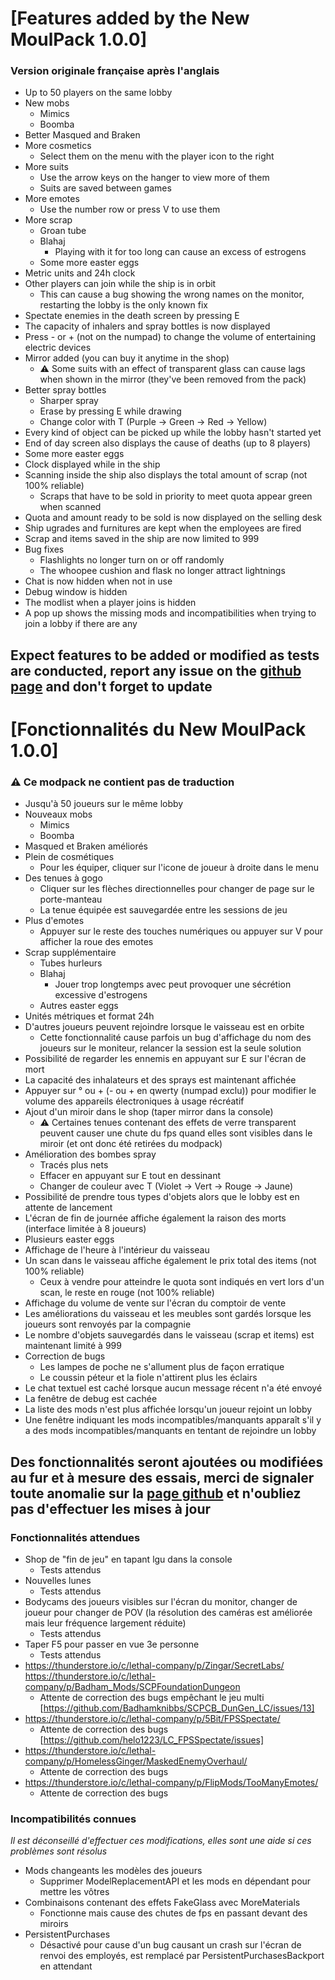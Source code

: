 # [Features added by the New MoulPack 1.0.0]
### Version originale française après l'anglais
- Up to 50 players on the same lobby
- New mobs
  - Mimics
  - Boomba
- Better Masqued and Braken
- More cosmetics
  - Select them on the menu with the player icon to the right
- More suits
  - Use the arrow keys on the hanger to view more of them
  - Suits are saved between games
- More emotes
  - Use the number row or press V to use them
- More scrap
  - Groan tube
  - Blahaj
    - Playing with it for too long can cause an excess of estrogens
  - Some more easter eggs
- Metric units and 24h clock
- Other players can join while the ship is in orbit
  - This can cause a bug showing the wrong names on the monitor, restarting the lobby is the only known fix
- Spectate enemies in the death screen by pressing E
- The capacity of inhalers and spray bottles is now displayed
- Press - or + (not on the numpad) to change the volume of entertaining electric devices
- Mirror added (you can buy it anytime in the shop)
  - ⚠️ Some suits with an effect of transparent glass can cause lags when shown in the mirror (they've been removed from the pack)
- Better spray bottles
  - Sharper spray
  - Erase by pressing E while drawing
  - Change color with T (Purple -> Green -> Red -> Yellow)
- Every kind of object can be picked up while the lobby hasn't started yet
- End of day screen also displays the cause of deaths (up to 8 players)
- Some more easter eggs
- Clock displayed while in the ship
- Scanning inside the ship also displays the total amount of scrap (not 100% reliable)
  - Scraps that have to be sold in priority to meet quota appear green when scanned
- Quota and amount ready to be sold is now displayed on the selling desk
- Ship ugrades and furnitures are kept when the employees are fired
- Scrap and items saved in the ship are now limited to 999
- Bug fixes
  - Flashlights no longer turn on or off randomly
  - The whoopee cushion and flask no longer attract lightnings
- Chat is now hidden when not in use
- Debug window is hidden
- The modlist when a player joins is hidden
- A pop up shows the missing mods and incompatibilities when trying to join a lobby if there are any

## Expect features to be added or modified as tests are conducted, report any issue on the [github page](https://github.com/Brabow/New_MoulPack) and don't forget to update



# [Fonctionnalités du New MoulPack 1.0.0]
### ⚠️ Ce modpack ne contient pas de traduction
- Jusqu'à 50 joueurs sur le même lobby
- Nouveaux mobs
  - Mimics
  - Boomba
- Masqued et Braken améliorés
- Plein de cosmétiques
  - Pour les équiper, cliquer sur l'icone de joueur à droite dans le menu
- Des tenues à gogo
  - Cliquer sur les flèches directionnelles pour changer de page sur le porte-manteau
  - La tenue équipée est sauvegardée entre les sessions de jeu
- Plus d'emotes
  - Appuyer sur le reste des touches numériques ou appuyer sur V pour afficher la roue des emotes
- Scrap supplémentaire
  - Tubes hurleurs
  - Blahaj
    - Jouer trop longtemps avec peut provoquer une sécrétion excessive d'estrogens
  - Autres easter eggs
- Unités métriques et format 24h
- D'autres joueurs peuvent rejoindre lorsque le vaisseau est en orbite
  - Cette fonctionnalité cause parfois un bug d'affichage du nom des joueurs sur le moniteur, relancer la session est la seule solution
- Possibilité de regarder les ennemis en appuyant sur E sur l'écran de mort
- La capacité des inhalateurs et des sprays est maintenant affichée 
- Appuyer sur ° ou + (- ou + en qwerty (numpad exclu)) pour modifier le volume des appareils électroniques à usage récréatif
- Ajout d'un miroir dans le shop (taper mirror dans la console)
  - ⚠️ Certaines tenues contenant des effets de verre transparent peuvent causer une chute du fps quand elles sont visibles dans le miroir (et ont donc été retirées du modpack)
- Amélioration des bombes spray
  - Tracés plus nets
  - Effacer en appuyant sur E tout en dessinant
  - Changer de couleur avec T (Violet -> Vert -> Rouge -> Jaune)
- Possibilité de prendre tous types d'objets alors que le lobby est en attente de lancement
- L'écran de fin de journée affiche également la raison des morts (interface limitée à 8 joueurs)
- Plusieurs easter eggs
- Affichage de l'heure à l'intérieur du vaisseau
- Un scan dans le vaisseau affiche également le prix total des items (not 100% reliable)
  - Ceux à vendre pour atteindre le quota sont indiqués en vert lors d'un scan, le reste en rouge (not 100% reliable)
- Affichage du volume de vente sur l'écran du comptoir de vente
- Les améliorations du vaisseau et les meubles sont gardés lorsque les joueurs sont renvoyés par la compagnie
- Le nombre d'objets sauvegardés dans le vaisseau (scrap et items) est maintenant limité à 999
- Correction de bugs
  - Les lampes de poche ne s'allument plus de façon erratique
  - Le coussin péteur et la fiole n'attirent plus les éclairs
- Le chat textuel est caché lorsque aucun message récent n'a été envoyé
- La fenêtre de debug est cachée
- La liste des mods n'est plus affichée lorsqu'un joueur rejoint un lobby
- Une fenêtre indiquant les mods incompatibles/manquants apparaît s'il y a des mods incompatibles/manquants en tentant de rejoindre un lobby
## Des fonctionnalités seront ajoutées ou modifiées au fur et à mesure des essais, merci de signaler toute anomalie sur la [page github](https://github.com/Brabow/New_MoulPack) et n'oubliez pas d'effectuer les mises à jour
### Fonctionnalités attendues
- Shop de "fin de jeu" en tapant lgu dans la console
  - Tests attendus
- Nouvelles lunes
  - Tests attendus
- Bodycams des joueurs visibles sur l'écran du monitor, changer de joueur pour changer de POV (la résolution des caméras est améliorée mais leur fréquence largement réduite)
  - Tests attendus
- Taper F5 pour passer en vue 3e personne
  - Tests attendus
- https://thunderstore.io/c/lethal-company/p/Zingar/SecretLabs/ https://thunderstore.io/c/lethal-company/p/Badham_Mods/SCPFoundationDungeon
  - Attente de correction des bugs empêchant le jeu multi [https://github.com/Badhamknibbs/SCPCB_DunGen_LC/issues/13]
- https://thunderstore.io/c/lethal-company/p/5Bit/FPSSpectate/
  - Attente de correction des bugs [https://github.com/helo1223/LC_FPSSpectate/issues]
- https://thunderstore.io/c/lethal-company/p/HomelessGinger/MaskedEnemyOverhaul/
  - Attente de correction des bugs
- https://thunderstore.io/c/lethal-company/p/FlipMods/TooManyEmotes/
  - Attente de correction des bugs
### Incompatibilités connues
*Il est déconseillé d'effectuer ces modifications, elles sont une aide si ces problèmes sont résolus*
- Mods changeants les modèles des joueurs
  - Supprimer ModelReplacementAPI et les mods en dépendant pour mettre les vôtres
- Combinaisons contenant des effets FakeGlass avec MoreMaterials
  - Fonctionne mais cause des chutes de fps en passant devant des miroirs
- PersistentPurchases
  - Désactivé pour cause d'un bug causant un crash sur l'écran de renvoi des employés, est remplacé par PersistentPurchasesBackport en attendant
